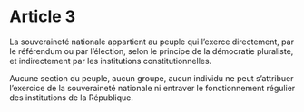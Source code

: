 # Article 3

La souveraineté nationale appartient au peuple qui l’exerce directement, par le référendum ou par l’élection, selon le principe de la démocratie pluraliste, et indirectement par les institutions constitutionnelles.

Aucune section du peuple, aucun groupe, aucun individu ne peut s’attribuer l’exercice de la souveraineté nationale ni entraver le fonctionnement régulier des institutions de la République.